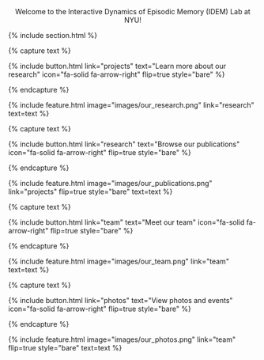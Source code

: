 ---
---
<div style="text-align: center;">
    <!--<strong> -->Welcome to the Interactive Dynamics of Episodic Memory (IDEM) Lab at NYU! <!-- </strong><br><br> -->
</div>


{% include section.html %}



{% capture text %}

<!--Learn more about what we investigate and the methods we use. -->

{%
  include button.html
  link="projects"
  text="Learn more about our research"
  icon="fa-solid fa-arrow-right"
  flip=true
  style="bare"
%}

{% endcapture %}

{%
  include feature.html
  image="images/our_research.png"
  link="research"
  text=text
%}

{% capture text %}

<!--Explore some of our work. -->

{%
  include button.html
  link="research"
  text="Browse our publications"
  icon="fa-solid fa-arrow-right"
  flip=true
  style="bare"
%}

{% endcapture %}

{%
  include feature.html
  image="images/our_publications.png"
  link="projects"
  flip=true
  style="bare"
  text=text
%}

{% capture text %}

<!--Meet the researchers in our lab.-->

{%
  include button.html
  link="team"
  text="Meet our team"
  icon="fa-solid fa-arrow-right"
  flip=true
  style="bare"
%}

{% endcapture %}

{%
  include feature.html
  image="images/our_team.png"
  link="team"
  text=text
%}

{% capture text %}

<!--See what we're up to outside of research.-->

{%
  include button.html
  link="photos"
  text="View photos and events"
  icon="fa-solid fa-arrow-right"
  flip=true
  style="bare"
%}

{% endcapture %}

{%
  include feature.html
  image="images/our_photos.png"
  link="team"
  flip=true
  style="bare"
  text=text
%}
